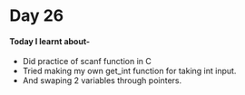 # Day 26

#### Today I learnt about- 

- Did practice of scanf function in C
- Tried making my own get_int function for taking int input.
- And swaping 2 variables through pointers.